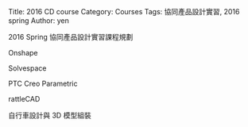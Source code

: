 Title: 2016 CD course
Category: Courses
Tags: 協同產品設計實習, 2016 spring
Author: yen

2016 Spring 協同產品設計實習課程規劃

<!-- PELICAN_END_SUMMARY -->

Onshape

Solvespace

PTC Creo Parametric

rattleCAD

自行車設計與 3D 模型組裝